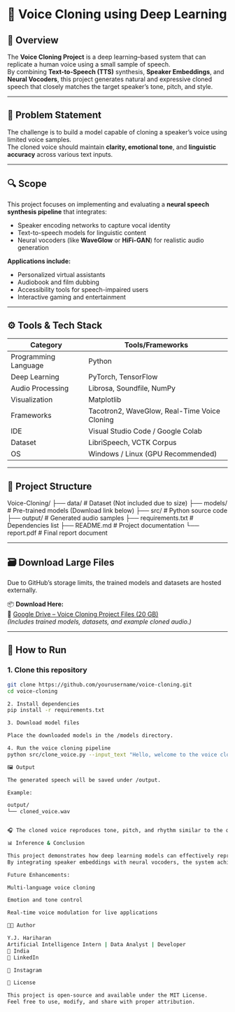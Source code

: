 # 🧠 Voice Cloning using Deep Learning

## 📌 Overview
The **Voice Cloning Project** is a deep learning–based system that can replicate a human voice using a small sample of speech.  
By combining **Text-to-Speech (TTS)** synthesis, **Speaker Embeddings**, and **Neural Vocoders**, this project generates natural and expressive cloned speech that closely matches the target speaker’s tone, pitch, and style.

---

## 🎯 Problem Statement
The challenge is to build a model capable of cloning a speaker’s voice using limited voice samples.  
The cloned voice should maintain **clarity, emotional tone**, and **linguistic accuracy** across various text inputs.

---

## 🔍 Scope
This project focuses on implementing and evaluating a **neural speech synthesis pipeline** that integrates:
- Speaker encoding networks to capture vocal identity  
- Text-to-speech models for linguistic content  
- Neural vocoders (like **WaveGlow** or **HiFi-GAN**) for realistic audio generation  

**Applications include:**
- Personalized virtual assistants  
- Audiobook and film dubbing  
- Accessibility tools for speech-impaired users  
- Interactive gaming and entertainment

---

## ⚙️ Tools & Tech Stack
| Category | Tools/Frameworks |
|-----------|------------------|
| Programming Language | Python |
| Deep Learning | PyTorch, TensorFlow |
| Audio Processing | Librosa, Soundfile, NumPy |
| Visualization | Matplotlib |
| Frameworks | Tacotron2, WaveGlow, Real-Time Voice Cloning |
| IDE | Visual Studio Code / Google Colab |
| Dataset | LibriSpeech, VCTK Corpus |
| OS | Windows / Linux (GPU Recommended) |

---

## 🧩 Project Structure
Voice-Cloning/
├── data/ # Dataset (Not included due to size)
├── models/ # Pre-trained models (Download link below)
├── src/ # Python source code
├── output/ # Generated audio samples
├── requirements.txt # Dependencies list
├── README.md # Project documentation
└── report.pdf # Final report document


---

## 🗃️ Download Large Files
Due to GitHub’s storage limits, the trained models and datasets are hosted externally.

📦 **Download Here:**  
🔗 [Google Drive – Voice Cloning Project Files (20 GB)](https://drive.google.com/your-link-here)  
*(Includes trained models, datasets, and example cloned audio.)*

---

## 🚀 How to Run
### 1. Clone this repository
```bash
git clone https://github.com/yourusername/voice-cloning.git
cd voice-cloning

2. Install dependencies
pip install -r requirements.txt

3. Download model files

Place the downloaded models in the /models directory.

4. Run the voice cloning pipeline
python src/clone_voice.py --input_text "Hello, welcome to the voice cloning demo!" --speaker sample.wav

🖼️ Output

The generated speech will be saved under /output.

Example:

output/
└── cloned_voice.wav


🎧 The cloned voice reproduces tone, pitch, and rhythm similar to the original speaker.

📊 Inference & Conclusion

This project demonstrates how deep learning models can effectively reproduce human-like voices using limited data.
By integrating speaker embeddings with neural vocoders, the system achieves realistic, clear, and expressive voice synthesis.

Future Enhancements:

Multi-language voice cloning

Emotion and tone control

Real-time voice modulation for live applications

👨‍💻 Author

Y.J. Hariharan
Artificial Intelligence Intern | Data Analyst | Developer
📍 India
💼 LinkedIn

📸 Instagram

📜 License

This project is open-source and available under the MIT License.
Feel free to use, modify, and share with proper attribution.

